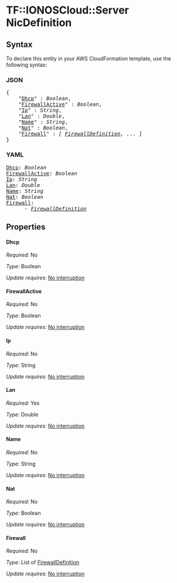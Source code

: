 # TF::IONOSCloud::Server NicDefinition

## Syntax

To declare this entity in your AWS CloudFormation template, use the following syntax:

### JSON

<pre>
{
    "<a href="#dhcp" title="Dhcp">Dhcp</a>" : <i>Boolean</i>,
    "<a href="#firewallactive" title="FirewallActive">FirewallActive</a>" : <i>Boolean</i>,
    "<a href="#ip" title="Ip">Ip</a>" : <i>String</i>,
    "<a href="#lan" title="Lan">Lan</a>" : <i>Double</i>,
    "<a href="#name" title="Name">Name</a>" : <i>String</i>,
    "<a href="#nat" title="Nat">Nat</a>" : <i>Boolean</i>,
    "<a href="#firewall" title="Firewall">Firewall</a>" : <i>[ <a href="firewalldefinition.md">FirewallDefinition</a>, ... ]</i>
}
</pre>

### YAML

<pre>
<a href="#dhcp" title="Dhcp">Dhcp</a>: <i>Boolean</i>
<a href="#firewallactive" title="FirewallActive">FirewallActive</a>: <i>Boolean</i>
<a href="#ip" title="Ip">Ip</a>: <i>String</i>
<a href="#lan" title="Lan">Lan</a>: <i>Double</i>
<a href="#name" title="Name">Name</a>: <i>String</i>
<a href="#nat" title="Nat">Nat</a>: <i>Boolean</i>
<a href="#firewall" title="Firewall">Firewall</a>: <i>
      - <a href="firewalldefinition.md">FirewallDefinition</a></i>
</pre>

## Properties

#### Dhcp

_Required_: No

_Type_: Boolean

_Update requires_: [No interruption](https://docs.aws.amazon.com/AWSCloudFormation/latest/UserGuide/using-cfn-updating-stacks-update-behaviors.html#update-no-interrupt)

#### FirewallActive

_Required_: No

_Type_: Boolean

_Update requires_: [No interruption](https://docs.aws.amazon.com/AWSCloudFormation/latest/UserGuide/using-cfn-updating-stacks-update-behaviors.html#update-no-interrupt)

#### Ip

_Required_: No

_Type_: String

_Update requires_: [No interruption](https://docs.aws.amazon.com/AWSCloudFormation/latest/UserGuide/using-cfn-updating-stacks-update-behaviors.html#update-no-interrupt)

#### Lan

_Required_: Yes

_Type_: Double

_Update requires_: [No interruption](https://docs.aws.amazon.com/AWSCloudFormation/latest/UserGuide/using-cfn-updating-stacks-update-behaviors.html#update-no-interrupt)

#### Name

_Required_: No

_Type_: String

_Update requires_: [No interruption](https://docs.aws.amazon.com/AWSCloudFormation/latest/UserGuide/using-cfn-updating-stacks-update-behaviors.html#update-no-interrupt)

#### Nat

_Required_: No

_Type_: Boolean

_Update requires_: [No interruption](https://docs.aws.amazon.com/AWSCloudFormation/latest/UserGuide/using-cfn-updating-stacks-update-behaviors.html#update-no-interrupt)

#### Firewall

_Required_: No

_Type_: List of <a href="firewalldefinition.md">FirewallDefinition</a>

_Update requires_: [No interruption](https://docs.aws.amazon.com/AWSCloudFormation/latest/UserGuide/using-cfn-updating-stacks-update-behaviors.html#update-no-interrupt)

